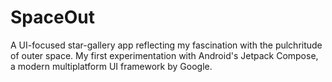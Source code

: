 # SpaceOut
A UI-focused star-gallery app reflecting my fascination with the pulchritude of outer space. My first experimentation with Android's Jetpack Compose, a modern multiplatform UI framework by Google.
